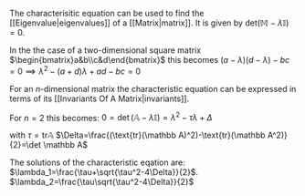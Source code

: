The characterisitic equation can be used to find the [[Eigenvalue|eigenvalues]] of a [[Matrix|matrix]]. It is given by $\text{det}\left(\mathbb M-\lambda\mathbb I\right)=0$.

In the the case of a two-dimensional square matrix $\begin{bmatrix}a&b\\c&d\end{bmatrix}$ this becomes $(a-\lambda)(d-\lambda)-bc=0\implies \lambda^2-(a+d)\lambda+ad-bc=0$


 For an $n$-dimensional matrix the characteristic equation can be expressed in terms of its [[Invariants Of A Matrix|invariants]].
 
 For $n=2$ this becomes:
 $0=\det(\mathbb A-\lambda \mathbb I)=\lambda^2-\tau\lambda+\Delta$
 
 with 
 $\tau=\text{tr}{\mathbb A}$
 $\Delta=\frac{(\text{tr}(\mathbb A)^2)-\text{tr}(\mathbb A^2)}{2}=\det \mathbb A$
 
 The solutions of the characteristic eqation are:
 $\lambda_1=\frac{\tau+\sqrt{\tau^2-4\Delta}}{2}$. $\lambda_2=\frac{\tau\sqrt{\tau^2-4\Delta}}{2}$